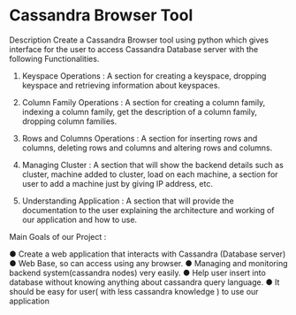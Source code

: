 Cassandra Browser Tool
====================

Description
Create a Cassandra Browser tool using python which gives interface for the user to access
Cassandra Database server with the following Functionalities.

1. Keyspace Operations : A section for creating a keyspace, dropping keyspace
and retrieving information about keyspaces.

2. Column Family Operations : A section for creating a column family, indexing a
column family, get the description of a column family, dropping column families.

3. Rows and Columns Operations : A section for inserting rows and columns,
deleting rows and columns and altering rows and columns.

4. Managing Cluster : A section that will show the backend details such as cluster,
machine added to cluster, load on each machine, a section for user to add a
machine just by giving IP address, etc.

5. Understanding Application :  A section that will provide the documentation to the
user explaining the architecture and working of our application and how to use.



Main Goals of our Project :

● Create a web application that interacts with Cassandra (Database server)
● Web Base, so can access using any browser.
● Managing and monitoring backend system(cassandra nodes) very easily.
● Help user insert into database without knowing anything about cassandra query language.
● It should be easy for user( with less cassandra knowledge ) to use our application




